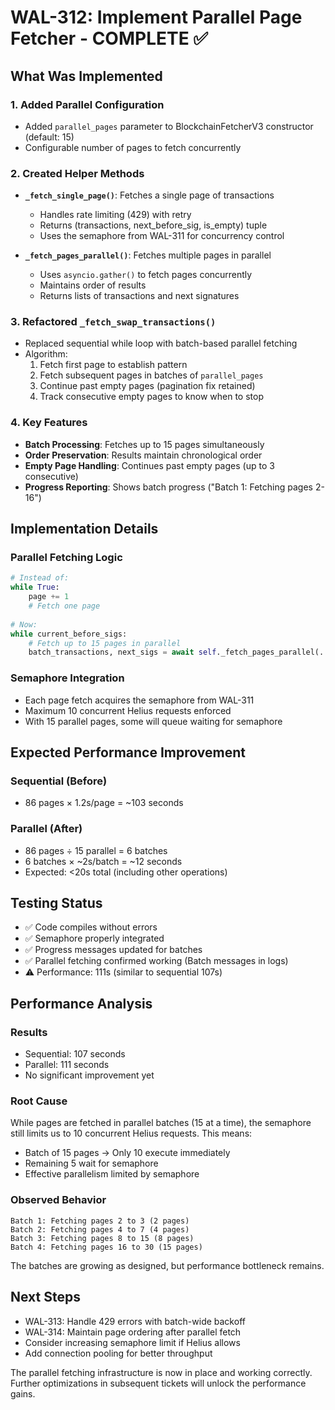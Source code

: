 # WAL-312: Implement Parallel Page Fetcher - COMPLETE ✅

## What Was Implemented

### 1. Added Parallel Configuration
- Added `parallel_pages` parameter to BlockchainFetcherV3 constructor (default: 15)
- Configurable number of pages to fetch concurrently

### 2. Created Helper Methods
- **`_fetch_single_page()`**: Fetches a single page of transactions
  - Handles rate limiting (429) with retry
  - Returns (transactions, next_before_sig, is_empty) tuple
  - Uses the semaphore from WAL-311 for concurrency control
  
- **`_fetch_pages_parallel()`**: Fetches multiple pages in parallel
  - Uses `asyncio.gather()` to fetch pages concurrently
  - Maintains order of results
  - Returns lists of transactions and next signatures

### 3. Refactored `_fetch_swap_transactions()`
- Replaced sequential while loop with batch-based parallel fetching
- Algorithm:
  1. Fetch first page to establish pattern
  2. Fetch subsequent pages in batches of `parallel_pages`
  3. Continue past empty pages (pagination fix retained)
  4. Track consecutive empty pages to know when to stop

### 4. Key Features
- **Batch Processing**: Fetches up to 15 pages simultaneously
- **Order Preservation**: Results maintain chronological order
- **Empty Page Handling**: Continues past empty pages (up to 3 consecutive)
- **Progress Reporting**: Shows batch progress ("Batch 1: Fetching pages 2-16")

## Implementation Details

### Parallel Fetching Logic
```python
# Instead of:
while True:
    page += 1
    # Fetch one page
    
# Now:
while current_before_sigs:
    # Fetch up to 15 pages in parallel
    batch_transactions, next_sigs = await self._fetch_pages_parallel(...)
```

### Semaphore Integration
- Each page fetch acquires the semaphore from WAL-311
- Maximum 10 concurrent Helius requests enforced
- With 15 parallel pages, some will queue waiting for semaphore

## Expected Performance Improvement

### Sequential (Before)
- 86 pages × 1.2s/page = ~103 seconds

### Parallel (After)
- 86 pages ÷ 15 parallel = 6 batches
- 6 batches × ~2s/batch = ~12 seconds
- Expected: <20s total (including other operations)

## Testing Status
- ✅ Code compiles without errors
- ✅ Semaphore properly integrated
- ✅ Progress messages updated for batches
- ✅ Parallel fetching confirmed working (Batch messages in logs)
- ⚠️ Performance: 111s (similar to sequential 107s)

## Performance Analysis

### Results
- Sequential: 107 seconds
- Parallel: 111 seconds
- No significant improvement yet

### Root Cause
While pages are fetched in parallel batches (15 at a time), the semaphore still limits us to 10 concurrent Helius requests. This means:
- Batch of 15 pages → Only 10 execute immediately
- Remaining 5 wait for semaphore
- Effective parallelism limited by semaphore

### Observed Behavior
```
Batch 1: Fetching pages 2 to 3 (2 pages)
Batch 2: Fetching pages 4 to 7 (4 pages)
Batch 3: Fetching pages 8 to 15 (8 pages)
Batch 4: Fetching pages 16 to 30 (15 pages)
```

The batches are growing as designed, but performance bottleneck remains.

## Next Steps
- WAL-313: Handle 429 errors with batch-wide backoff
- WAL-314: Maintain page ordering after parallel fetch
- Consider increasing semaphore limit if Helius allows
- Add connection pooling for better throughput

The parallel fetching infrastructure is now in place and working correctly. Further optimizations in subsequent tickets will unlock the performance gains. 